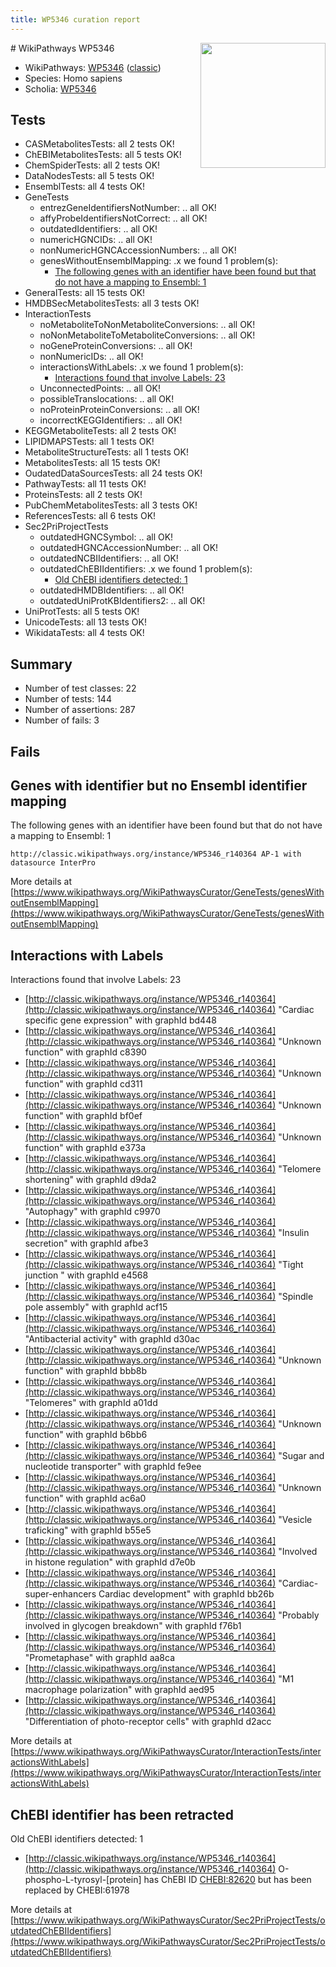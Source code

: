 ```yaml
---
title: WP5346 curation report
---
```


<img style="float: right; width: 200px" src="https://upload.wikimedia.org/wikipedia/commons/thumb/8/83/Wplogo_with_text_500.png/640px-Wplogo_with_text_500.png" />
# WikiPathways WP5346

* WikiPathways: [WP5346](https://wikipathways.org/pathways/WP5346) ([classic](https://classic.wikipathways.org/instance/WP5346))
* Species: Homo sapiens
* Scholia: [WP5346](https://scholia.toolforge.org/wikipathways/WP5346)
## Tests
* CASMetabolitesTests: all 2 tests OK!
* ChEBIMetabolitesTests: all 5 tests OK!
* ChemSpiderTests: all 2 tests OK!
* DataNodesTests: all 5 tests OK!
* EnsemblTests: all 4 tests OK!
* GeneTests
    * entrezGeneIdentifiersNotNumber: .. all OK!
    * affyProbeIdentifiersNotCorrect: .. all OK!
    * outdatedIdentifiers: .. all OK!
    * numericHGNCIDs: .. all OK!
    * nonNumericHGNCAccessionNumbers: .. all OK!
    * genesWithoutEnsemblMapping: .x we found 1 problem(s):
        * [The following genes with an identifier have been found but that do not have a mapping to Ensembl: 1](#40286d83)
* GeneralTests: all 15 tests OK!
* HMDBSecMetabolitesTests: all 3 tests OK!
* InteractionTests
    * noMetaboliteToNonMetaboliteConversions: .. all OK!
    * noNonMetaboliteToMetaboliteConversions: .. all OK!
    * noGeneProteinConversions: .. all OK!
    * nonNumericIDs: .. all OK!
    * interactionsWithLabels: .x we found 1 problem(s):
        * [Interactions found that involve Labels: 23](#fe97a8da)
    * UnconnectedPoints: .. all OK!
    * possibleTranslocations: .. all OK!
    * noProteinProteinConversions: .. all OK!
    * incorrectKEGGIdentifiers: .. all OK!
* KEGGMetaboliteTests: all 2 tests OK!
* LIPIDMAPSTests: all 1 tests OK!
* MetaboliteStructureTests: all 1 tests OK!
* MetabolitesTests: all 15 tests OK!
* OudatedDataSourcesTests: all 24 tests OK!
* PathwayTests: all 11 tests OK!
* ProteinsTests: all 2 tests OK!
* PubChemMetabolitesTests: all 3 tests OK!
* ReferencesTests: all 6 tests OK!
* Sec2PriProjectTests
    * outdatedHGNCSymbol: .. all OK!
    * outdatedHGNCAccessionNumber: .. all OK!
    * outdatedNCBIIdentifiers: .. all OK!
    * outdatedChEBIIdentifiers: .x we found 1 problem(s):
        * [Old ChEBI identifiers detected: 1](#e5b39a08)
    * outdatedHMDBIdentifiers: .. all OK!
    * outdatedUniProtKBIdentifiers2: .. all OK!
* UniProtTests: all 5 tests OK!
* UnicodeTests: all 13 tests OK!
* WikidataTests: all 4 tests OK!


## Summary

* Number of test classes: 22
* Number of tests: 144
* Number of assertions: 287
* Number of fails: 3

## Fails

<a name="40286d83" />

## Genes with identifier but no Ensembl identifier mapping

The following genes with an identifier have been found but that do not have a mapping to Ensembl: 1
```
http://classic.wikipathways.org/instance/WP5346_r140364 AP-1 with datasource InterPro
```

More details at [https://www.wikipathways.org/WikiPathwaysCurator/GeneTests/genesWithoutEnsemblMapping](https://www.wikipathways.org/WikiPathwaysCurator/GeneTests/genesWithoutEnsemblMapping)

<a name="fe97a8da" />

## Interactions with Labels

Interactions found that involve Labels: 23

* [http://classic.wikipathways.org/instance/WP5346_r140364](http://classic.wikipathways.org/instance/WP5346_r140364) "Cardiac specific 
gene expression" with graphId bd448
* [http://classic.wikipathways.org/instance/WP5346_r140364](http://classic.wikipathways.org/instance/WP5346_r140364) "Unknown function" with graphId c8390
* [http://classic.wikipathways.org/instance/WP5346_r140364](http://classic.wikipathways.org/instance/WP5346_r140364) "Unknown function" with graphId cd311
* [http://classic.wikipathways.org/instance/WP5346_r140364](http://classic.wikipathways.org/instance/WP5346_r140364) "Unknown function" with graphId bf0ef
* [http://classic.wikipathways.org/instance/WP5346_r140364](http://classic.wikipathways.org/instance/WP5346_r140364) "Unknown function" with graphId e373a
* [http://classic.wikipathways.org/instance/WP5346_r140364](http://classic.wikipathways.org/instance/WP5346_r140364) "Telomere shortening" with graphId d9da2
* [http://classic.wikipathways.org/instance/WP5346_r140364](http://classic.wikipathways.org/instance/WP5346_r140364) "Autophagy" with graphId c9970
* [http://classic.wikipathways.org/instance/WP5346_r140364](http://classic.wikipathways.org/instance/WP5346_r140364) "Insulin secretion" with graphId afbe3
* [http://classic.wikipathways.org/instance/WP5346_r140364](http://classic.wikipathways.org/instance/WP5346_r140364) "Tight junction
" with graphId e4568
* [http://classic.wikipathways.org/instance/WP5346_r140364](http://classic.wikipathways.org/instance/WP5346_r140364) "Spindle pole assembly" with graphId acf15
* [http://classic.wikipathways.org/instance/WP5346_r140364](http://classic.wikipathways.org/instance/WP5346_r140364) "Antibacterial activity" with graphId d30ac
* [http://classic.wikipathways.org/instance/WP5346_r140364](http://classic.wikipathways.org/instance/WP5346_r140364) "Unknown function" with graphId bbb8b
* [http://classic.wikipathways.org/instance/WP5346_r140364](http://classic.wikipathways.org/instance/WP5346_r140364) "Telomeres" with graphId a01dd
* [http://classic.wikipathways.org/instance/WP5346_r140364](http://classic.wikipathways.org/instance/WP5346_r140364) "Unknown function" with graphId b6bb6
* [http://classic.wikipathways.org/instance/WP5346_r140364](http://classic.wikipathways.org/instance/WP5346_r140364) "Sugar and nucleotide
transporter" with graphId fe9ee
* [http://classic.wikipathways.org/instance/WP5346_r140364](http://classic.wikipathways.org/instance/WP5346_r140364) "Unknown function" with graphId ac6a0
* [http://classic.wikipathways.org/instance/WP5346_r140364](http://classic.wikipathways.org/instance/WP5346_r140364) "Vesicle traficking" with graphId b55e5
* [http://classic.wikipathways.org/instance/WP5346_r140364](http://classic.wikipathways.org/instance/WP5346_r140364) "Involved in 
histone regulation" with graphId d7e0b
* [http://classic.wikipathways.org/instance/WP5346_r140364](http://classic.wikipathways.org/instance/WP5346_r140364) "Cardiac-super-enhancers
Cardiac development" with graphId bb26b
* [http://classic.wikipathways.org/instance/WP5346_r140364](http://classic.wikipathways.org/instance/WP5346_r140364) "Probably involved in
glycogen breakdown" with graphId f76b1
* [http://classic.wikipathways.org/instance/WP5346_r140364](http://classic.wikipathways.org/instance/WP5346_r140364) "Prometaphase" with graphId aa8ca
* [http://classic.wikipathways.org/instance/WP5346_r140364](http://classic.wikipathways.org/instance/WP5346_r140364) "M1 macrophage polarization" with graphId aed95
* [http://classic.wikipathways.org/instance/WP5346_r140364](http://classic.wikipathways.org/instance/WP5346_r140364) "Differentiation of 
photo-receptor cells" with graphId d2acc


More details at [https://www.wikipathways.org/WikiPathwaysCurator/InteractionTests/interactionsWithLabels](https://www.wikipathways.org/WikiPathwaysCurator/InteractionTests/interactionsWithLabels)

<a name="e5b39a08" />

## ChEBI identifier has been retracted

Old ChEBI identifiers detected: 1

* [http://classic.wikipathways.org/instance/WP5346_r140364](http://classic.wikipathways.org/instance/WP5346_r140364) O-phospho-L-tyrosyl-[protein] has ChEBI ID [CHEBI:82620](https://bioregistry.io/CHEBI:82620) but has been replaced by CHEBI:61978


More details at [https://www.wikipathways.org/WikiPathwaysCurator/Sec2PriProjectTests/outdatedChEBIIdentifiers](https://www.wikipathways.org/WikiPathwaysCurator/Sec2PriProjectTests/outdatedChEBIIdentifiers)

